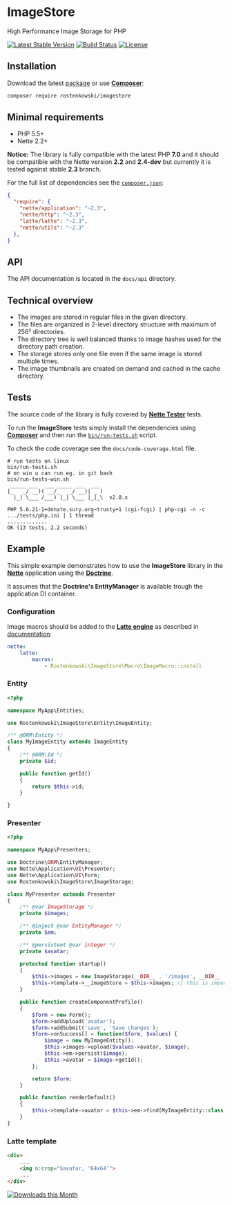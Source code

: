 # ImageStore

High Performance Image Storage for PHP

[![Latest Stable Version](https://poser.pugx.org/rostenkowski/imagestore/v/stable)](https://github.com/rostenkowski/imagestore/releases)
[![Build Status](https://travis-ci.org/rostenkowski/imagestore.svg?branch=master)](https://travis-ci.org/rostenkowski/imagestore)
[![License](https://img.shields.io/badge/license-New%20BSD-blue.svg)](https://github.com/rostenkowski/imagestore/blob/master/LICENSE)

## Installation

Download the latest [package](https://github.com/rostenkowski/imagestore/releases)
or use [**Composer**](https://getcomposer.org/doc/00-intro.md#globally):

```bash
composer require rostenkowski/imagestore
```

## Minimal requirements
- PHP 5.5+
- Nette 2.2+

**Notice:** The library is fully compatible with the latest PHP **7.0** and it should be compatible with the Nette version **2.2** and **2.4-dev** but currently it is tested against stable **2.3** branch.

For the full list of dependencies see the [`composer.json`](composer.json):
```json
{
  "require": {
    "nette/application": "~2.3",
    "nette/http": "~2.3",
    "latte/latte": "~2.3",
    "nette/utils": "~2.3"
  },
}
```

## API

The API documentation is located in the `docs/api` directory.

## Technical overview
- The images are stored in regular files in the given directory.
- The files are organized in 2-level directory structure with maximum of 256² directories.
- The directory tree is well balanced thanks to image hashes used for the directory path creation.
- The storage stores only one file even if the same image is stored multiple times.
- The image thumbnails are created on demand and cached in the cache directory.

## Tests

The source code of the library is fully covered by [**Nette Tester**](https://tester.nette.org/) tests.

To run the **ImageStore** tests simply install the dependencies
using [**Composer**](https://getcomposer.org/doc/00-intro.md#globally) and then run the [`bin/run-tests.sh`](bin/run-tests.sh) script.

To check the code coverage see the `docs/code-coverage.html` file.

```
# run tests on linux
bin/run-tests.sh
# on win u can run eg. in git bash
bin/run-tests-win.sh
 _____ ___  ___ _____ ___  ___
|_   _/ __)( __/_   _/ __)| _ )
  |_| \___ /___) |_| \___ |_|_\  v2.0.x

PHP 5.6.21-1+donate.sury.org~trusty+1 (cgi-fcgi) | php-cgi -n -c .../tests/php.ini | 1 thread
.............
OK (13 tests, 2.2 seconds)
```


## Example

This simple example demonstrates how to use the **ImageStore** library in the [**Nette**](https://doc.nette.org/cs/2.3/quickstart) application
using the [**Doctrine**](http://docs.doctrine-project.org/projects/doctrine-orm/en/latest/tutorials/getting-started.html).

It assumes that the **Doctrine's EntityManager** is available trough the application DI container.

### Configuration

Image macros should be added to the [**Latte engine**](https://latte.nette.org/) as described
in [documentation](https://doc.nette.org/en/2.2/configuring#toc-latte):

```yaml
nette:
    latte:
        macros:
            - Rostenkowski\ImageStore\Macro\ImageMacro::install
```


### Entity

```php
<?php

namespace MyApp\Entities;

use Rostenkowski\ImageStore\Entity\ImageEntity;

/** @ORM\Entity */
class MyImageEntity extends ImageEntity
{
	/** @ORM\Id */
	private $id;

	public function getId()
	{
		return $this->id;
	}

}
```

### Presenter

```php
<?php

namespace MyApp\Presenters;

use Doctrine\ORM\EntityManager;
use Nette\Application\UI\Presenter;
use Nette\Application\UI\Form;
use Rostenkowski\ImageStore\ImageStorage;

class MyPresenter extends Presenter
{
	/** @var ImageStorage */
	private $images;

	/** @inject @var EntityManager */
    private $em;

    /** @persistent @var integer */
    private $avatar;

	protected function startup()
	{
		$this->images = new ImageStorage(__DIR__ . '/images', __DIR__ . '/cache');
		$this->template->__imageStore = $this->images; // this is important for the image macros
	}

	public function createComponentProfile()
	{
		$form = new Form();
		$form->addUpload('avatar');
		$form->addSubmit('save', 'Save changes');
		$form->onSuccess[] = function($form, $values) {
			$image = new MyImageEntity();
			$this->images->upload($values->avatar, $image);
			$this->em->persist($image);
			$this->avatar = $image->getId();
		};

		return $form;
	}

	public function renderDefault()
	{
		$this->template->avatar = $this->em->find(MyImageEntity::class, $this->avatar);
	}
}
```

### Latte template

```html
<div>
	...
	<img n:crop="$avatar, '64x64'">
	...
</div>
```

[![Downloads this Month](https://img.shields.io/packagist/dm/rostenkowski/imagestore.svg)](https://packagist.org/packages/rostenkowski/imagestore)
